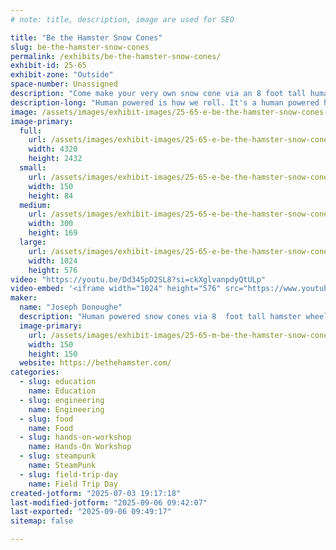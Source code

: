```yaml
---
# note: title, description, image are used for SEO

title: "Be the Hamster Snow Cones"
slug: be-the-hamster-snow-cones
permalink: /exhibits/be-the-hamster-snow-cones/
exhibit-id: 25-65
exhibit-zone: "Outside"
space-number: Unassigned
description: "Come make your very own snow cone via an 8 foot tall human powered hamster wheel"
description-long: "Human powered is how we roll. It's a human powered hamster wheel that grinds up ice to make snow cones while you're running. An example of Rube Goldberg at its finest. Be the hamster and make a snow cone."
image: /assets/images/exhibit-images/25-65-e-be-the-hamster-snow-cones-art-work-ice-age-4286-300x169.jpg
image-primary: 
  full:
    url: /assets/images/exhibit-images/25-65-e-be-the-hamster-snow-cones-art-work-ice-age-4286-full.jpg
    width: 4320
    height: 2432
  small:
    url: /assets/images/exhibit-images/25-65-e-be-the-hamster-snow-cones-art-work-ice-age-4286-150x84.jpg
    width: 150
    height: 84
  medium:
    url: /assets/images/exhibit-images/25-65-e-be-the-hamster-snow-cones-art-work-ice-age-4286-300x169.jpg
    width: 300
    height: 169
  large:
    url: /assets/images/exhibit-images/25-65-e-be-the-hamster-snow-cones-art-work-ice-age-4286-1024x576.jpg
    width: 1024
    height: 576
video: "https://youtu.be/Dd345pD2SL8?si=ckXglvanpdyQtULp"
video-embed: '<iframe width="1024" height="576" src="https://www.youtube.com/embed/Dd345pD2SL8?feature=oembed" frameborder="0" allow="accelerometer; autoplay; clipboard-write; encrypted-media; gyroscope; picture-in-picture; web-share" referrerpolicy="strict-origin-when-cross-origin" allowfullscreen title="Be the Hamster! Human powered snow cones."></iframe>'
maker: 
  name: "Joseph Donoughe"
  description: "Human powered snow cones via 8  foot tall hamster wheel"
  image-primary:
    url: /assets/images/exhibit-images/25-65-m-be-the-hamster-snow-cones-hamster-logo-2-150x150.jpg
    width: 150
    height: 150
  website: https://bethehamster.com/
categories: 
  - slug: education
    name: Education
  - slug: engineering
    name: Engineering
  - slug: food
    name: Food
  - slug: hands-on-workshop
    name: Hands-On Workshop
  - slug: steampunk
    name: SteamPunk
  - slug: field-trip-day
    name: Field Trip Day
created-jotform: "2025-07-03 19:17:18"
last-modified-jotform: "2025-09-06 09:42:07"
last-exported: "2025-09-06 09:49:17"
sitemap: false

---
```

